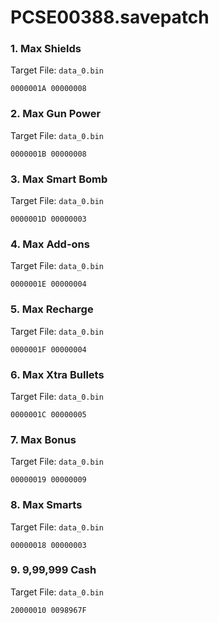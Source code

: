 # PCSE00388.savepatch

### 1. Max Shields

Target File: `data_0.bin`

```
0000001A 00000008
```

### 2. Max Gun Power

Target File: `data_0.bin`

```
0000001B 00000008
```

### 3. Max Smart Bomb

Target File: `data_0.bin`

```
0000001D 00000003
```

### 4. Max Add-ons

Target File: `data_0.bin`

```
0000001E 00000004
```

### 5. Max Recharge

Target File: `data_0.bin`

```
0000001F 00000004
```

### 6. Max Xtra Bullets

Target File: `data_0.bin`

```
0000001C 00000005
```

### 7. Max Bonus

Target File: `data_0.bin`

```
00000019 00000009
```

### 8. Max Smarts

Target File: `data_0.bin`

```
00000018 00000003
```

### 9. 9,99,999 Cash

Target File: `data_0.bin`

```
20000010 0098967F
```


